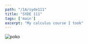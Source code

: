 ```yaml
---
path: "/1A/syde111"
title: "SYDE 111"
tags: ['main']
excerpt: "My calculus course I took"
---
```

![poko](https://media.giphy.com/media/vFKqnCdLPNOKc/giphy.gif)